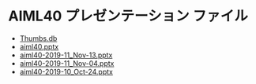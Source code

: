 <!--
This is a machine generated file, and should not be edited, as it will be overwritten with future updates.
-->

# <a name="aiml40-presentation-files"></a>AIML40 プレゼンテーション ファイル

- [Thumbs.db](https://globaleventcdn.blob.core.windows.net/assets/aiml/aiml40/Thumbs.db)
- [aiml40.pptx](https://globaleventcdn.blob.core.windows.net/assets/aiml/aiml40/aiml40.pptx)
- [aiml40-2019-11_Nov-13.pptx](https://globaleventcdn.blob.core.windows.net/assets/aiml/aiml40/aiml40-2019-11_Nov-13.pptx)
- [aiml40-2019-11_Nov-04.pptx](https://globaleventcdn.blob.core.windows.net/assets/aiml/aiml40/aiml40-2019-11_Nov-04.pptx)
- [aiml40-2019-10_Oct-24.pptx](https://globaleventcdn.blob.core.windows.net/assets/aiml/aiml40/aiml40-2019-10_Oct-24.pptx)


